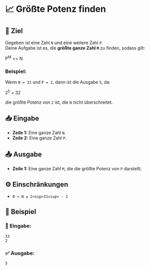 # 📈 Größte Potenz finden

## 🎯 Ziel
Gegeben ist eine Zahl `N` und eine weitere Zahl `P`.  
Deine Aufgabe ist es, die **größte ganze Zahl `M`** zu finden, sodass gilt:

P<sup>M</sup> <= N

### Beispiel:
Wenn `N = 33` und `P = 2`, dann ist die Ausgabe `5`, da:

2<sup>5</sup> = 32

die größte Potenz von `2` ist, die `N` nicht überschreitet.

## 📥 Eingabe
- **Zeile 1:** Eine ganze Zahl `N`.
- **Zeile 2:** Eine ganze Zahl `P`.

## 📤 Ausgabe
- **Zeile 1:** Eine ganze Zahl `M`, die die größte Potenz von `P` darstellt.

## ⚙️ Einschränkungen
- `0 < N ≤ 2<sup>31<sup> - 1`

## 📌 Beispiel

### 📝 Eingabe:
```
33
2
```

### ✅ Ausgabe:
```
5
```
